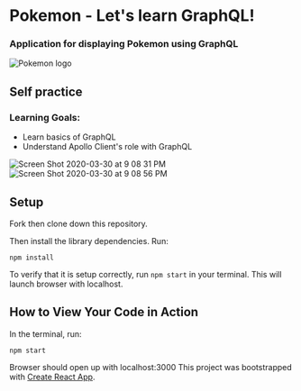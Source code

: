 # Pokemon - Let's learn GraphQL!
### Application for displaying Pokemon using GraphQL
![Pokemon logo](https://3dwarehouse.sketchup.com/warehouse/v1.0/publiccontent/8fc6bacc-297b-40c4-9b9f-ce77a75cc55a)

## Self practice

### Learning Goals:

  - Learn basics of GraphQL
  - Understand Apollo Client's role with GraphQL
  
  ![Screen Shot 2020-03-30 at 9 08 31 PM](https://user-images.githubusercontent.com/54483332/77982869-9f4ff880-72ca-11ea-887a-4f36f9f0a3aa.png)
![Screen Shot 2020-03-30 at 9 08 56 PM](https://user-images.githubusercontent.com/54483332/77982895-af67d800-72ca-11ea-9aec-4a90c5b0a9ee.png)

## Setup
Fork then clone down this repository. 

Then install the library dependencies. Run:

```
npm install
```

To verify that it is setup correctly, run `npm start` in your terminal.  This will launch browser with localhost.

## How to View Your Code in Action

In the terminal, run:

```
npm start
```

Browser should open up with localhost:3000
This project was bootstrapped with [Create React App](https://github.com/facebook/create-react-app).
